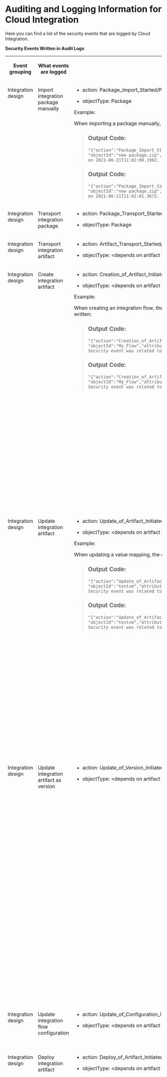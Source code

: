 <!-- loiod1c7bfe00b7c448ab56d7b4d454475f9 -->

# Auditing and Logging Information for Cloud Integration

Here you can find a list of the security events that are logged by Cloud Integration.



**Security Events Written in Audit Logs**


<table>
<tr>
<th valign="top">

Event grouping



</th>
<th valign="top">

What events are logged



</th>
<th valign="top">

How to identify related log events



</th>
<th valign="top">

Additional information



</th>
</tr>
<tr>
<td valign="top">

Integration design



</td>
<td valign="top">

Import integration package manually



</td>
<td valign="top">

-   action: Package\_Import\_Started/Package\_Import\_Completed

-   objectType: Package


Example:

When importing a package manually, the following events are written:

> ### Output Code:  
> ```
> "{"action":"Package_Import_Started","objectType":"Package",
> "objectId":"new package.zip","attributes":{},"changedAttributes":{}}" 
> on 2021-06-21T11:02:00.190Z. Security event was related to user "SAP".
> ```

> ### Output Code:  
> ```
> "{"action":"Package_Import_Completed","objectType":"Package",
> "objectId":"new package.zip","attributes":{},"changedAttributes":{}}" 
> on 2021-06-21T11:02:01.367Z. Security event was related to user "SAP".
> ```



</td>
<td valign="top">

 [Working with Integration Packages](https://help.sap.com/viewer/987273656c2f47d2aca4e0bfce26c594/Cloud/en-US/45423ba590094233a4c82f94390df096.html "") :arrow_upper_right: 



</td>
</tr>
<tr>
<td valign="top">

Integration design



</td>
<td valign="top">

Transport integration package



</td>
<td valign="top">

-   action: Package\_Transport\_Started/Package\_Transport\_Completed

-   objectType: Package




</td>
<td valign="top">

 [Content Transport](https://help.sap.com/viewer/987273656c2f47d2aca4e0bfce26c594/Cloud/en-US/e3c79d65aa604b80992e20609881ad7a.html "Reuse content across multiple tenants. Export integration content from one (source) tenant and import it on another (target) tenant.") :arrow_upper_right: 



</td>
</tr>
<tr>
<td valign="top">

Integration design



</td>
<td valign="top">

Transport integration artifact



</td>
<td valign="top">

-   action: Artifact\_Transport\_Started/Artifact\_Transport\_Completed

-   objectType: <depends on artifact type\>




</td>
<td valign="top">

 



</td>
</tr>
<tr>
<td valign="top">

Integration design



</td>
<td valign="top">

Create integration artifact



</td>
<td valign="top">

-   action: Creation\_of\_Artifact\_Initiated/Creation\_of\_Artifact\_Completed

-   objectType: <depends on artifact type\>


Example:

When creating an integration flow, the `objectType` parameter is `IntegrationFlow`, and the following events are written:

> ### Output Code:  
> ```
> "{"action":"Creation_of_Artifact_Initiated","objectType":"IntegrationFlow",
> "objectId":"My_Flow","attributes":{},"changedAttributes":{}}" on 2021-06-21T11:06:51.751Z. 
> Security event was related to user "SAP".
> ```

> ### Output Code:  
> ```
> "{"action":"Creation_of_Artifact_Completed","objectType":"IntegrationFlow",
> "objectId":"My_Flow","attributes":{},"changedAttributes":{}}" on 2021-06-21T11:06:51.819Z. 
> Security event was related to user "SAP".
> ```



</td>
<td valign="top">

Covers the following kinds of integration artifacts: integration flow, value mapping, OData API, SOAP API, REST API, integration adapter.

[Creating an Integration Flow](../50-Development/creating-an-integration-flow-da53d93.md)

[Developing an OData API Project](../50-Development/developing-an-odata-api-project-d961654.md)

[Developing Script and Script Collection](../50-Development/developing-script-and-script-collection-e60f706.md)

[Developing Message Mapping As An Artifact](../50-Development/developing-message-mapping-as-an-artifact-1d52a7b.md)

[Develop API-Based Integration Artifacts](../50-Development/develop-api-based-integration-artifacts-997501d.md)

[Developing Custom Adapters](../50-Development/developing-custom-adapters-7392cc4.md)



</td>
</tr>
<tr>
<td valign="top">

Integration design



</td>
<td valign="top">

Update integration artifact



</td>
<td valign="top">

-   action: Update\_of\_Artifact\_Initiated/Update\_of\_Artifact\_Completed

-   objectType: <depends on artifact type\>


Example:

When updating a value mapping, the `objectType` parameter is `ValueMapping`, and following events are written:

> ### Output Code:  
> ```
> "{"action":"Update_of_Artifact_Initiated","objectType":"ValueMapping",
> "objectId":"testvm","attributes":{},"changedAttributes":{}}" on 2021-06-25T13:58:23.615Z. 
> Security event was related to user "SAP".
> ```

> ### Output Code:  
> ```
> "{"action":"Update_of_Artifact_Completed","objectType":"ValueMapping",
> "objectId":"testvm","attributes":{},"changedAttributes":{}}" on 2021-06-25T13:58:23.709Z. 
> Security event was related to user "SAP".
> ```



</td>
<td valign="top">

Covers the following kinds of integration artifacts: integration flow, value mapping, OData API, SOAP API, REST API, integration adapter.

[Creating an Integration Flow](../50-Development/creating-an-integration-flow-da53d93.md)

[Developing an OData API Project](../50-Development/developing-an-odata-api-project-d961654.md)

[Developing Script and Script Collection](../50-Development/developing-script-and-script-collection-e60f706.md)

[Developing Message Mapping As An Artifact](../50-Development/developing-message-mapping-as-an-artifact-1d52a7b.md)

[Develop API-Based Integration Artifacts](../50-Development/develop-api-based-integration-artifacts-997501d.md)

[Developing Custom Adapters](../50-Development/developing-custom-adapters-7392cc4.md)



</td>
</tr>
<tr>
<td valign="top">

Integration design



</td>
<td valign="top">

Update integration artifact as version



</td>
<td valign="top">

-   action: Update\_of\_Version\_Initiated/Update\_of\_Version\_Completed

-   objectType: <depends on artifact type\>




</td>
<td valign="top">

Covers the following kinds of integration artifacts: integration flow, value mapping, OData API, SOAP API, REST API, integration adapter.

[Creating an Integration Flow](../50-Development/creating-an-integration-flow-da53d93.md)

[Developing an OData API Project](../50-Development/developing-an-odata-api-project-d961654.md)

[Developing Script and Script Collection](../50-Development/developing-script-and-script-collection-e60f706.md)

[Developing Message Mapping As An Artifact](../50-Development/developing-message-mapping-as-an-artifact-1d52a7b.md)

[Develop API-Based Integration Artifacts](../50-Development/develop-api-based-integration-artifacts-997501d.md)

[Developing Custom Adapters](../50-Development/developing-custom-adapters-7392cc4.md)



</td>
</tr>
<tr>
<td valign="top">

Integration design



</td>
<td valign="top">

Update integration flow configuration



</td>
<td valign="top">

-   action: Update\_of\_Configuration\_Initiated/Update\_of\_Configuration\_Completed

-   objectType: <depends on artifact type\>




</td>
<td valign="top">

 [Configure Externalized Parameters of an Integration Flow](../50-Development/configure-externalized-parameters-of-an-integration-flow-462a478.md) 



</td>
</tr>
<tr>
<td valign="top">

Integration design



</td>
<td valign="top">

Deploy integration artifact



</td>
<td valign="top">

-   action: Deploy\_of\_Artifact\_Initiated/Deploy\_of\_Artifact\_Completed

-   objectType: <depends on artifact type\>




</td>
<td valign="top">

Covers the following kinds of integration artifacts: integration flow, value mapping, OData API, SOAP API, REST API, integration adapter.

[Creating an Integration Flow](../50-Development/creating-an-integration-flow-da53d93.md)

[Developing an OData API Project](../50-Development/developing-an-odata-api-project-d961654.md)

[Developing Script and Script Collection](../50-Development/developing-script-and-script-collection-e60f706.md)

[Developing Message Mapping As An Artifact](../50-Development/developing-message-mapping-as-an-artifact-1d52a7b.md)

[Develop API-Based Integration Artifacts](../50-Development/develop-api-based-integration-artifacts-997501d.md)

[Developing Custom Adapters](../50-Development/developing-custom-adapters-7392cc4.md)



</td>
</tr>
<tr>
<td valign="top">

Integration design



</td>
<td valign="top">

Deploy integration artifact \(mass deployment\)



</td>
<td valign="top">

 



</td>
<td valign="top">

 



</td>
</tr>
<tr>
<td valign="top">

Integration design



</td>
<td valign="top">

Delete integration artifact



</td>
<td valign="top">

-   action: Deletion\_of\_Artifact\_Initiated/Deletion\_of\_Artifact\_Completed

-   objectType: <depends on artifact type\>




</td>
<td valign="top">

Covers the following kinds of integration artifacts: integration flow, value mapping, OData API, SOAP API, REST API, integration adapter.

[Creating an Integration Flow](../50-Development/creating-an-integration-flow-da53d93.md)

[Developing an OData API Project](../50-Development/developing-an-odata-api-project-d961654.md)

[Developing Script and Script Collection](../50-Development/developing-script-and-script-collection-e60f706.md)

[Developing Message Mapping As An Artifact](../50-Development/developing-message-mapping-as-an-artifact-1d52a7b.md)

[Develop API-Based Integration Artifacts](../50-Development/develop-api-based-integration-artifacts-997501d.md)

[Developing Custom Adapters](../50-Development/developing-custom-adapters-7392cc4.md)



</td>
</tr>
<tr>
<td valign="top">

Integration design



</td>
<td valign="top">

Download WSDL



</td>
<td valign="top">

 



</td>
<td valign="top">

 



</td>
</tr>
<tr>
<td valign="top">

Partner Directory



</td>
<td valign="top">

Read Partner Directory entity



</td>
<td valign="top">

-   action: Read

-   objectType: <depends on Partner Directory entity type\>




</td>
<td valign="top">

 [Parameterizing Integration Flows Using the Partner Directory](../50-Development/parameterizing-integration-flows-using-the-partner-directory-b7812a5.md) 



</td>
</tr>
<tr>
<td valign="top">

Partner Directory



</td>
<td valign="top">

Create Partner Directory entity



</td>
<td valign="top">

-   action: Create

-   objectType: <depends on Partner Directory entity type\>


Example:

Creation of an alternative partner writes the following log event:

> ### Output Code:  
> ```
> "{"action":"Create","objectType":"PD Alternative Partner","objectId":"Agency\u003dAgency;Id\u003dAlternativeID1;Scheme\u003dScheme",
> "attributes":{"Pid":"ID1"},"changedAttributes":{}}" on 2021-06-29T15:00:58.948Z. ..."
> ```



</td>
<td valign="top">

 [Parameterizing Integration Flows Using the Partner Directory](../50-Development/parameterizing-integration-flows-using-the-partner-directory-b7812a5.md) 



</td>
</tr>
<tr>
<td valign="top">

Partner Directory



</td>
<td valign="top">

Update Partner Directory entity



</td>
<td valign="top">

-   action: Change

-   objectType: <depends on Partner Directory entity type\>




</td>
<td valign="top">

 [Parameterizing Integration Flows Using the Partner Directory](../50-Development/parameterizing-integration-flows-using-the-partner-directory-b7812a5.md) 



</td>
</tr>
<tr>
<td valign="top">

Partner Directory



</td>
<td valign="top">

Delete Partner Directory entity



</td>
<td valign="top">

-   action: Delete

-   objectType: <depends on Partner Directory entity type\>


Example:

Deletion of an authorized user writes the following log event:

> ### Output Code:  
> ```
> "{"action":"Delete","objectType":"PD Authorized User","objectId":"..."",
> "attributes":{},"changedAttributes":{}}" on 2021-06-29T15:00:56.218Z. ..."
> ```



</td>
<td valign="top">

 [Parameterizing Integration Flows Using the Partner Directory](../50-Development/parameterizing-integration-flows-using-the-partner-directory-b7812a5.md) 



</td>
</tr>
<tr>
<td valign="top">

Manage security



</td>
<td valign="top">

Create keystore entry



</td>
<td valign="top">

-   action: Create

-   objectType: <depends on keystore entry type\>


Example:

When creating an X.509 key pair, the `objectType` parameter is `X.509 Key-Pair`, and the following event is written:

> ### Output Code:  
> ```
> "{"action":"Create","objectType":"X.509 Key-Pair","objectId":"keypair",
> "attributes":{"Subject CN":"mydepartment.com","Issuer CN":"mydepartment.com",
> "Serial Number":"12345678"},"changedAttributes":{}}" on 2021-06-09T10:33:41.421Z. 
> Security event was related to user "SAP".
> ```



</td>
<td valign="top">

Covers the following kinds of keystore entry: X.509 or SSH key pair, X.509 or SSH key pair.

When restoring a certificate in the *Backup* keystore:

-   action: Create

-   objectType: Backup X.509 Certificate


More information on the keystore:

[Managing Keystore Entries](../50-Development/managing-keystore-entries-2dc8942.md)



</td>
</tr>
<tr>
<td valign="top">

Manage security



</td>
<td valign="top">

Update keystore entry by uploading a new file



</td>
<td valign="top">

-   action: Create

-   objectType: <depends on keystore entry type\>


Example:

When uploading an X.509 Certificate, the `objectType` parameter is `X.509 Certificate`, and the following event is written:

> ### Output Code:  
> ```
> "{"action":"Create","objectType":"X.509 Certificate","objectId":"mycertificate1",
> "attributes":{"Issuer CN":"OU\u003dSender,C\u003dDE","Subject CN":"OU\u003dSender,C\u003dDE",
> "Serial Number":"6818011987146590924"},"changedAttributes":{}}" on 2021-06-25T17:30:19.687Z. 
> Security event was related to user "SAP".
> ```



</td>
<td valign="top">

Covers the following kinds of keystore entry: X.509 or SSH key pair, X.509, or SSH key pair.

More information on the keystore:

[Managing Keystore Entries](../50-Development/managing-keystore-entries-2dc8942.md)



</td>
</tr>
<tr>
<td valign="top">

Manage security



</td>
<td valign="top">

Rename alias of keystore entry



</td>
<td valign="top">

-   action: Delete/Create

-   objectType: <depends on keystore entry type\>


Example:

Renaming the alias of a certificate from `mycertificate` to `mycertificate1` provides 2 log entries:

> ### Output Code:  
> ```
> "{"action":"Delete","objectType":"X.509 Certificate","objectId":"mycertificate",
> "attributes":{"Issuer CN":"OU\u003dSender,C\u003dDE","Subject CN":"OU\u003dSender,C\u003dDE",
> "Serial Number":"6818011987146590924"},"changedAttributes":{}}" on 2021-06-09T10:42:36.882Z. 
> Security event was related to user "SAP".
> ```

> ### Output Code:  
> ```
> "{"action":"Create","objectType":"X.509 Certificate","objectId":"mycertificate1",
> "attributes":{"Issuer CN":"OU\u003dSender,C\u003dDE","Subject CN":"OU\u003dSender,C\u003dDE",
> "Serial Number":"6818011987146590924"},"changedAttributes":{}}" on 2021-06-09T10:42:36.847Z. 
> Security event was related to user "SAP".
> ```



</td>
<td valign="top">

Covers the following kinds of keystore entry: X.509 or SSH key pair, X.509 key pair, or SSH key pair.

More information on the keystore:

[Managing Keystore Entries](../50-Development/managing-keystore-entries-2dc8942.md)



</td>
</tr>
<tr>
<td valign="top">

Manage security



</td>
<td valign="top">

Delete keystore entry



</td>
<td valign="top">

-   action: Delete

-   objectType: <depends on keystore entry type\>




</td>
<td valign="top">

Covers the following kinds of keystore entry: X.509 or SSH key pair, X.509 key pair, or SSH key pair.

More information on the keystore:

[Managing Keystore Entries](../50-Development/managing-keystore-entries-2dc8942.md)



</td>
</tr>
<tr>
<td valign="top">

Manage security



</td>
<td valign="top">

Create security material



</td>
<td valign="top">

-   action: PasswordStore

-   objectType: Credential




</td>
<td valign="top">

Covers the following kinds of artifact: User Credentials, OAuth2 Client Credentials, OAuth2 SAML Bearer Assertion, OAuth2 Authorization Code, Secure Parameter.

[Managing Security Material](../50-Development/managing-security-material-b8ccb53.md)



</td>
</tr>
<tr>
<td valign="top">

Manage security



</td>
<td valign="top">

Update security material



</td>
<td valign="top">

-   action: PasswordStore

-   objectType: Credential




</td>
<td valign="top">

Covers the following kinds of artifact: User Credentials, OAuth2 Client Credentials, OAuth2 SAML Bearer Assertion, OAuth2 Authorization Code, Secure Parameter.

[Managing Security Material](../50-Development/managing-security-material-b8ccb53.md)



</td>
</tr>
<tr>
<td valign="top">

Manage security



</td>
<td valign="top">

Delete security material



</td>
<td valign="top">

-   action: PasswordDelete

-   objectType: Credential




</td>
<td valign="top">

Covers the following kinds of artifact: User Credentials, OAuth2 Client Credentials, OAuth2 SAML Bearer Assertion, OAuth2 Authorization Code, Secure Parameter.

[Managing Security Material](../50-Development/managing-security-material-b8ccb53.md)



</td>
</tr>
<tr>
<td valign="top">

Manage security



</td>
<td valign="top">

Upload security material



</td>
<td valign="top">

-   action: PasswordStore

-   objectType: Security Material




</td>
<td valign="top">

Covers the following kinds of artifact: known hosts, PGP public keyring, PGP secret keyring.

[Managing Security Material](../50-Development/managing-security-material-b8ccb53.md)



</td>
</tr>
<tr>
<td valign="top">

Manage security



</td>
<td valign="top">

Undeploy security material



</td>
<td valign="top">

-   action: PasswordDelete

-   objectType: Security Material


Example:

During the undeployment of a PGP secret keyring, the following event is written:

> ### Output Code:  
> ```
> "{"action":"PasswordDelete","objectType":"Security Material","objectId":"secring",
> "attributes":{},"changedAttributes":{}}" on 2021-06-25T17:50:35.701Z. 
> Security event was related to user "SAP".
> ```



</td>
<td valign="top">

Covers the following kinds of artifact: known hosts, PGP public keyring, PGP secret keyring.

[Managing Security Material](../50-Development/managing-security-material-b8ccb53.md)



</td>
</tr>
<tr>
<td valign="top">

Manage security



</td>
<td valign="top">

Download security material



</td>
<td valign="top">

-   action: Read

-   objectType: Security Material


Example:

For the download of a known hosts file, the following event is written:

> ### Output Code:  
> ```
> "{"action":"Read","objectType":"Security Material","objectId":"known.hosts",
> "attributes":{},"changedAttributes":{}}" on 2021-06-25T17:53:16.589Z. 
> Security event was related to user "SAP".
> ```



</td>
<td valign="top">

Covers the following kinds of artifact: known hosts, PGP public keyring, PGP secret keyring.

[Managing Security Material](../50-Development/managing-security-material-b8ccb53.md)



</td>
</tr>
<tr>
<td valign="top">

Manage security



</td>
<td valign="top">

Create access policy



</td>
<td valign="top">

-   action: Create

-   objectType: Access Policy


Example:

For the creation of an access policy, the following event is written:

> ### Output Code:  
> ```
> "{"action":"Create","objectType":"Access Policy","objectId":"101:DemoIntegrationFlows",
> "attributes":{"message":"Successfully created access policy!"},"changedAttributes":{}}" on 2021-06-25T17:57:36.580Z. 
> Security event was related to user "SAP".
> ```



</td>
<td valign="top">

[Managing Access Policies](../50-Development/managing-access-policies-7db3c87.md)

[Managing Access Policies, Neo Environment](https://help.sap.com/viewer/368c481cd6954bdfa5d0435479fd4eaf/Cloud/en-US/18f06d4c8c5244d8927c0e2c5dc1c706.html "Specifics for Access Policies in the Neo Environment.") :arrow_upper_right:



</td>
</tr>
<tr>
<td valign="top">

Manage security



</td>
<td valign="top">

Update access policy



</td>
<td valign="top">

-   action: Change

-   objectType: Access Policy


Example:

For the update of an access policy, the following event is written:

> ### Output Code:  
> ```
> "{"action":"Change","objectType":"Access Policy","objectId":"101:DemoIntegrationFlows_Changed",
> "attributes":{},"changedAttributes":{"message":{"oldValue":"Successfully updated access policy!",
> "newValue":"Successfully updated access policy!"}}}" on 2021-06-25T17:58:50.146Z. 
> Security event was related to user "SAP".
> ```



</td>
<td valign="top">

[Managing Access Policies](../50-Development/managing-access-policies-7db3c87.md)

[Managing Access Policies, Neo Environment](https://help.sap.com/viewer/368c481cd6954bdfa5d0435479fd4eaf/Cloud/en-US/18f06d4c8c5244d8927c0e2c5dc1c706.html "Specifics for Access Policies in the Neo Environment.") :arrow_upper_right:



</td>
</tr>
<tr>
<td valign="top">

Manage security



</td>
<td valign="top">

Delete access policy



</td>
<td valign="top">

-   action: Delete

-   objectType: Access Policy


Example:

If you delete an access policy that includes artifact references, 2 logs are written, 1 for the artifact references and 1 for the access policy object:

> ### Output Code:  
> ```
> "{"action":"Delete","objectType":"Artifact Reference","objectId":"1:my second integration flow",
> "attributes":{"ConditionAttribute_1":"Name","ConditionType_1":"regularExpression","ConditionValue_1":
> "My First Integration Flow","Type_1":"INTEGRATION_FLOW","message":"Successfully deleted artifact references!"},
> "changedAttributes":{}}" on 2021-06-25T18:00:17.523Z. Security event was related to user "SAP".
> ```

> ### Output Code:  
> ```
> "{"action":"Delete","objectType":"Access Policy","objectId":"51:my second role",
> "attributes":{"message":"Successfully deleted access policy!"},"changedAttributes":{}}" 
> on 2021-06-25T18:00:17.462Z. Security event was related to user "SAP".
> ```



</td>
<td valign="top">

[Managing Access Policies](../50-Development/managing-access-policies-7db3c87.md)

[Managing Access Policies, Neo Environment](https://help.sap.com/viewer/368c481cd6954bdfa5d0435479fd4eaf/Cloud/en-US/18f06d4c8c5244d8927c0e2c5dc1c706.html "Specifics for Access Policies in the Neo Environment.") :arrow_upper_right:



</td>
</tr>
<tr>
<td valign="top">

Manage security



</td>
<td valign="top">

Create artifact reference \(for access policy\)



</td>
<td valign="top">

-   action: Create

-   objectType: Artifact Reference


Example:

For the creation of an artifact reference of an access policy, the following event is written:

> ### Output Code:  
> ```
> "{"action":"Create","objectType":"Artifact Reference","objectId":"51:MyFirstIntegrationFlow",
> "attributes":{"ConditionValue":"MyFirstIntegrationFlow","ConditionType":"exactString","ConditionAttribute":"Name",
> "message":"Successfully created artifact references!"},"changedAttributes":{}}" on 2021-06-25T18:03:41.819Z. 
> Security event was related to user "SAP".
> ```



</td>
<td valign="top">

[Managing Access Policies](../50-Development/managing-access-policies-7db3c87.md)

[Managing Access Policies, Neo Environment](https://help.sap.com/viewer/368c481cd6954bdfa5d0435479fd4eaf/Cloud/en-US/18f06d4c8c5244d8927c0e2c5dc1c706.html "Specifics for Access Policies in the Neo Environment.") :arrow_upper_right:



</td>
</tr>
<tr>
<td valign="top">

Manage security



</td>
<td valign="top">

Update artifact reference \(for access policy\)



</td>
<td valign="top">

-   action: Change

-   objectType: Artifact Reference


Example:

For the update of an artifact reference of an access policy, the following event is written:

> ### Output Code:  
> ```
> "{"action":"Change","objectType":"Artifact Reference","objectId":"51:MyFirstIntegrationFlow_Changed",
> "attributes":{"Type_51":"INTEGRATION_FLOW"},"changedAttributes":{"ConditionValue_51":{"oldValue":"MyFirstIntegrationFlow",
> "newValue":"MySecondIntegrationFlow"},"ConditionType_51":{"oldValue":"exactString","newValue":"exactString"},"message":
> {"oldValue":"Successfully updated artifact references!","newValue":"Successfully updated artifact references!"},
> "ConditionAttribute_51":{"oldValue":"Name","newValue":"Name"}}}" on 2021-06-25T18:05:20.279Z. 
> Security event was related to user "SAP".
> ```



</td>
<td valign="top">

[Managing Access Policies](../50-Development/managing-access-policies-7db3c87.md)

[Managing Access Policies, Neo Environment](https://help.sap.com/viewer/368c481cd6954bdfa5d0435479fd4eaf/Cloud/en-US/18f06d4c8c5244d8927c0e2c5dc1c706.html "Specifics for Access Policies in the Neo Environment.") :arrow_upper_right:



</td>
</tr>
<tr>
<td valign="top">

Manage security



</td>
<td valign="top">

Delete artifact reference \(for access policy\)



</td>
<td valign="top">

-   action: Delete

-   objectType: Artifact Reference




</td>
<td valign="top">

[Managing Access Policies](../50-Development/managing-access-policies-7db3c87.md)

[Managing Access Policies, Neo Environment](https://help.sap.com/viewer/368c481cd6954bdfa5d0435479fd4eaf/Cloud/en-US/18f06d4c8c5244d8927c0e2c5dc1c706.html "Specifics for Access Policies in the Neo Environment.") :arrow_upper_right:



</td>
</tr>
<tr>
<td valign="top">

Manage security



</td>
<td valign="top">

Deploy JDBC material



</td>
<td valign="top">

-   action: PasswordStore

-   objectType: Data Source


Example:

For the deployment of JDBC material, the following event is written:

> ### Output Code:  
> ```
> "{"action":"PasswordStore","objectType":"Data Source","objectId":"jdbc01","attributes":{},
> "changedAttributes":{}}" on 2021-06-25T18:09:10.084Z. Security event was related to user "SAP".
> ```



</td>
<td valign="top">

 [Managing JDBC Material](../50-Development/managing-jdbc-material-32ee7cd.md) 



</td>
</tr>
<tr>
<td valign="top">

Manage security



</td>
<td valign="top">

Undeploy JDBC material



</td>
<td valign="top">

-   action: PasswordDelete

-   objectType: Data Source




</td>
<td valign="top">

 [Managing JDBC Material](../50-Development/managing-jdbc-material-32ee7cd.md) 



</td>
</tr>
<tr>
<td valign="top">

Manage security



</td>
<td valign="top">

Create user role \(only Cloud Foundry\)



</td>
<td valign="top">

\(tbd\)



</td>
<td valign="top">

 [Managing User Roles](../50-Development/managing-user-roles-4e86f0d.md) 



</td>
</tr>
<tr>
<td valign="top">

Manage security



</td>
<td valign="top">

Update user role \(only Cloud Foundry\)



</td>
<td valign="top">

\(tbd\)



</td>
<td valign="top">

 [Managing User Roles](../50-Development/managing-user-roles-4e86f0d.md) 



</td>
</tr>
<tr>
<td valign="top">

Manage security



</td>
<td valign="top">

Delete user role \(only Cloud Foundry\)



</td>
<td valign="top">

\(tbd\)



</td>
<td valign="top">

 [Managing User Roles](../50-Development/managing-user-roles-4e86f0d.md) 



</td>
</tr>
<tr>
<td valign="top">

Manage stores



</td>
<td valign="top">

Download data store entry



</td>
<td valign="top">

-   action: Read

-   objectType: Message


Example:

Downloading data store entry `HT-1037` of global data store `Products` writes the following audit log event:

> ### Output Code:  
> ```
> "{"action":"Read","objectType":"Message","objectId":"Products/GLOBAL/HT-1037",
> "attributes":{"storeName":"Products","id":"HT-1037"},"changedAttributes":{}}" 
> on 2021-06-29T15:28:47.695Z. 
> ```



</td>
<td valign="top">

 [Managing Data Stores](../50-Development/managing-data-stores-ac39f1d.md) 



</td>
</tr>
<tr>
<td valign="top">

Manage stores



</td>
<td valign="top">

Delete data store entry



</td>
<td valign="top">

-   action: Delete

-   objectType: Message


Example:

Deletion of data store entry `126` of global data store `CustomerReviews` writes the following audit log event:

> ### Output Code:  
> ```
> "{"action":"Delete","objectType":"Message","objectId":"CustomerReviews/GLOBAL/126",
> "attributes":{"ids":"[126]","storeName":"CustomerReviews","id":"126"},"changedAttributes":{}}" 
> on 2021-06-29T15:22:30.135Z.
> ```



</td>
<td valign="top">

 [Managing Data Stores](../50-Development/managing-data-stores-ac39f1d.md) 



</td>
</tr>
<tr>
<td valign="top">

Manage stores



</td>
<td valign="top">

Delete data store



</td>
<td valign="top">

-   action: Delete

-   objectType: Message


Example:

Deletion of global data store `CustomerReviews` writes the following audit log event:

> ### Output Code:  
> ```
> "{"action":"Delete","objectType":"Message","objectId":"CustomerReviews/GLOBAL/ALL",
> "attributes":{"storeName":"CustomerReviews"},"changedAttributes":{}}" on 2021-06-29T15:26:34.345Z. 
> ```



</td>
<td valign="top">

 [Managing Data Stores](../50-Development/managing-data-stores-ac39f1d.md) 



</td>
</tr>
<tr>
<td valign="top">

Manage stores



</td>
<td valign="top">

Download variable



</td>
<td valign="top">

-   action: Read

-   objectType: Message


Example:

Download of global variable `timestamp` writes the following audit log event:

> ### Output Code:  
> ```
> "{"action":"Read","objectType":"Message","objectId":"sap_global_store/GLOBAL/timestamp",
> "attributes":{"storeName":"sap_global_store","id":"timestamp"},"changedAttributes":{}}" on 2021-06-30T09:53:31.226Z. 
> ```

Example:

Download of local variable `ProductId` \(related to integration flow `Write_Product_ID` writes the following audit log event:

> ### Output Code:  
> ```
> "{"action":"Read","objectType":"Message","objectId":"sap_global_store/Write_Product_ID/ProductId",
> "attributes":{"qualifier":"Write_Product_ID","storeName":"sap_global_store","id":"ProductId"},"changedAttributes":{}}" 
> on 2021-06-30T10:04:51.569Z. 
> ```



</td>
<td valign="top">

 [Managing Variables](../50-Development/managing-variables-ca93653.md) 



</td>
</tr>
<tr>
<td valign="top">

Manage stores



</td>
<td valign="top">

Delete variable



</td>
<td valign="top">

-   action: Delete

-   objectType: Variable


Example:

Deletion of global variable `timestamp` writes the following audit log event:

> ### Output Code:  
> ```
> "{"action":"Delete","objectType":"Variable","objectId":"sap_global_store/GLOBAL/timestamp",
> "attributes":{"ids":"[timestamp]","storeName":"sap_global_store","id":"timestamp"},"changedAttributes":{}}" 
> on 2021-06-30T09:56:48.985Z. 
> ```

Example:

Deletion of local variable `ProductId` \(related to integration flow `Write_Product_ID` writes the following audit log event:

> ### Output Code:  
> ```
> "{"action":"Delete","objectType":"Variable","objectId":"sap_global_store/Write_Product_ID/ProductId",
> "attributes":{"qualifier":"Write_Product_ID","ids":"[ProductId]","storeName":"sap_global_store","id":"ProductId"},
> "changedAttributes":{}}" on 2021-06-30T10:08:27.385Z. 
> ```



</td>
<td valign="top">

 [Managing Variables](../50-Development/managing-variables-ca93653.md) 



</td>
</tr>
<tr>
<td valign="top">

Manage stores



</td>
<td valign="top">

Move messages to another queue



</td>
<td valign="top">

-   action: Move

-   objectType: Message Queue




</td>
<td valign="top">

 [Managing Message Queues](https://help.sap.com/viewer/368c481cd6954bdfa5d0435479fd4eaf/Cloud/en-US/cdcce24f484a41c08ab46d12ab666451.html "Certain adapters allow you to store messages in queues. Using the Web UI, you can monitor queues that are active for a tenant.") :arrow_upper_right: 



</td>
</tr>
<tr>
<td valign="top">

Manage stores



</td>
<td valign="top">

Delete message queue



</td>
<td valign="top">

-   action: Delete

-   objectType: Message Queue


Example:

Deletion of message queue `MyQueue` writes the following audit log event:

> ### Output Code:  
> ```
> "{"action":"Delete","objectType":"Message Queue","objectId":"MyQueue",
> "attributes":{},"changedAttributes":{}}" on 2021-06-30T10:26:08.601Z. 
> ```



</td>
<td valign="top">

 [Managing Message Queues](https://help.sap.com/viewer/368c481cd6954bdfa5d0435479fd4eaf/Cloud/en-US/cdcce24f484a41c08ab46d12ab666451.html "Certain adapters allow you to store messages in queues. Using the Web UI, you can monitor queues that are active for a tenant.") :arrow_upper_right: 



</td>
</tr>
<tr>
<td valign="top">

Manage stores



</td>
<td valign="top">

Delete message from message queue



</td>
<td valign="top">

-   action: Delete

-   objectType: Message


Example:

Deletion of a message from message queue `MyQueue` writes the following audit log event:

> ### Output Code:  
> ```
> "{"action":"Delete","objectType":"Message","objectId":"ID:12345-abcde",
> "attributes":{"Queue":"MyQueue"},"changedAttributes":{}}" on 2021-06-30T10:49:47.974Z. 
> ```



</td>
<td valign="top">

 [Managing Message Queues](https://help.sap.com/viewer/368c481cd6954bdfa5d0435479fd4eaf/Cloud/en-US/cdcce24f484a41c08ab46d12ab666451.html "Certain adapters allow you to store messages in queues. Using the Web UI, you can monitor queues that are active for a tenant.") :arrow_upper_right: 



</td>
</tr>
<tr>
<td valign="top">

Manage stores



</td>
<td valign="top">

Download message from message queue



</td>
<td valign="top">

-   action: Read

-   objectType: Message


Example:

Downloading a message from message queue `MyQueue` writes the following audit log event:

> ### Output Code:  
> ```
> "{"action":"Read","objectType":"Message","objectId":"ID:12345-abcde",
> "attributes":{"Queue":"MyQueue"},"changedAttributes":{}}" on 2021-06-30T10:49:40.913Z.
> ```



</td>
<td valign="top">

 [Managing Message Queues](https://help.sap.com/viewer/368c481cd6954bdfa5d0435479fd4eaf/Cloud/en-US/cdcce24f484a41c08ab46d12ab666451.html "Certain adapters allow you to store messages in queues. Using the Web UI, you can monitor queues that are active for a tenant.") :arrow_upper_right: 



</td>
</tr>
<tr>
<td valign="top">

Manage stores



</td>
<td valign="top">

Retry message from message queue



</td>
<td valign="top">

-   action: Retry

-   objectType: Message




</td>
<td valign="top">

 [Managing Message Queues](https://help.sap.com/viewer/368c481cd6954bdfa5d0435479fd4eaf/Cloud/en-US/cdcce24f484a41c08ab46d12ab666451.html "Certain adapters allow you to store messages in queues. Using the Web UI, you can monitor queues that are active for a tenant.") :arrow_upper_right: 



</td>
</tr>
<tr>
<td valign="top">

Message monitoring



</td>
<td valign="top">

Read / download message payload / header when monitoring integration flow with Trace log level



</td>
<td valign="top">

-   action: Read

-   objectType: Message Payload \(Trace\)


Example:

Reading the message payload writes the following audit log event:

> ### Output Code:  
> ```
> "{"action":"Read","objectType":"Message Payload (Trace)",
> "objectId":"mplId\1234-xyz;traceId\abcd;stepId\u003dEndEvent_2; 
> Odata-Read","attributes":{"message":"Reading Content for Message Payload (Trace) with Id 1353"},
> "changedAttributes":{}}" on 2021-07-05T10:09:35.531Z.
> ```



</td>
<td valign="top">

 [Monitor Message Processing](../50-Development/monitor-message-processing-314df3f.md) 



</td>
</tr>
<tr>
<td valign="top">

Message monitoring



</td>
<td valign="top">

Read message processing log attachment



</td>
<td valign="top">

-   action: Read

-   objectType: MPL Attachment




</td>
<td valign="top">

 [Monitor Message Processing](../50-Development/monitor-message-processing-314df3f.md) 



</td>
</tr>
</table>

**Related Information**  


[Audit Logging in the Cloud Foundry Environment](https://help.sap.com/viewer/65de2977205c403bbc107264b8eccf4b/Cloud/en-US/f92c86ab11f6474ea5579d839051c334.html)

[Audit Logging in the Neo Environment](https://help.sap.com/viewer/ea72206b834e4ace9cd834feed6c0e09/Cloud/en-US/02c39712c1064c96b37c1ea5bc9420dc.html)

